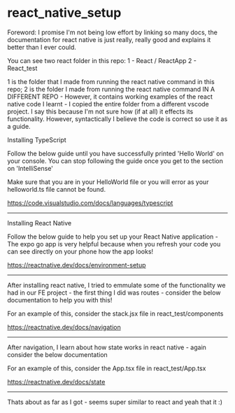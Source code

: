 # react_native_setup


Foreword: I promise I'm not being low effort by linking so many docs, the documentation for react native is just really, really good and explains it better than I ever could.

You can see two react folder in this repo:
1 - React / ReactApp
2 - React_test

1 is the folder that I made from running the react native command in this repo;
2 is the folder I made from running the react native command IN A DIFFERENT REPO - However, it contains working examples of the react native code I learnt - I copied the entire folder from a different vscode project. I say this because I'm not sure how (if at all) it effects its functionality. However, syntactically I believe the code is correct so use it as a guide.


Installing TypeScript

Follow the below guide until you have successfully printed 'Hello World' on your console. You can stop following the guide once you get to the section on 'IntelliSense'

 Make sure that you are in your HelloWorld file or you will error as your helloworld.ts file cannot be found.

https://code.visualstudio.com/docs/languages/typescript

------------

Installing React Native

Follow the below guide to help you set up your React Native application - The expo go app is very helpful because when you refresh your code you can see directly on your phone how the app looks!

https://reactnative.dev/docs/environment-setup

------------

After installing react native, I tried to emmulate some of the functionality we had in our FE project - the first thing I did was routes - consider the below documentation to help you with this!

For an example of this, consider the stack.jsx file in react_test/components

https://reactnative.dev/docs/navigation

-----------

After navigation, I learn about how state works in react native - again consider the below documentation

For an example of this, consider the App.tsx file in react_test/App.tsx

https://reactnative.dev/docs/state

-----------

Thats about as far as I got - seems super similar to react and yeah that it :)

